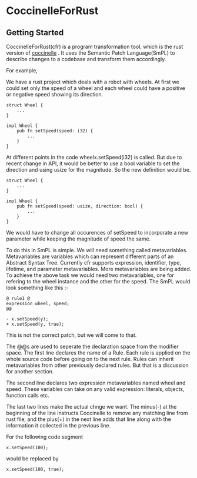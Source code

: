 # CoccinelleForRust

## Getting Started

CoccinelleForRust(cfr) is a program transformation tool, which is the rust version of [coccinelle](https://coccinelle.lip6.fr/) . It uses the Semantic Patch Language(SmPL) to describe changes to a codebase and transform them accordingly.

For example, 

We have a rust project which deals with a robot with wheels. At first we could set only the speed of a wheel and each wheel could have a positive or negative speed showing its direction. 

```
struct Wheel {
    ...
}

impl Wheel {
    pub fn setSpeed(speed: i32) {
        ...
    }
}

```

At different points in the code wheelx.setSpeed(i32) is called. But due to recent change in API, it would be better to use a bool variable to set the direction and using usize for the magnitude. So the new definition would be.

```
struct Wheel {
    ...
}

impl Wheel {
    pub fn setSpeed(speed: usize, direction: bool) {
        ...
    }
}
```

We would have to change all occurences of setSpeed to incorporate a new parameter while keeping the magnitude of speed the same.

To do this in SmPL is simple. We will need something called metavariables. Metavariables are variables which can represent different parts of an Abstract Syntax Tree. Currently cfr supports expression, identifier, type, lifetime, and parameter metavariables. More metavariables are being added. To achieve the above task we would need two metavariables, one for refering to the wheel instance and the other for the speed. The SmPL would look something like this :-

```
@ rule1 @
expression wheel, speed;
@@

- x.setSpeed(y);
+ x.setSpeed(y, true);
```

This is not the correct patch, but we will come to that.

The @@s are used to seperate the declaration space from the modifier space.
The first line declares the name of a Rule. Each rule is applied on the whole source code before going on to the next rule. Rules can inherit metavariables from other previously declared rules. But that is a discussion for another section.

The second line declares two expression metavariables named wheel and speed. These variables can take on any valid expression: literals, objects, function calls etc.

The last two lines make the actual chnge we want. The minus(-) at the beginning of the line instructs Coccinelle to remove any matching line from rust file, and the plus(+) in the next line adds that line along with the information it collected in the previous line.

For the following code segment

```
x.setSpeed(100);
```

would be replaced by

```
x.setSpeed(100, true);
```

